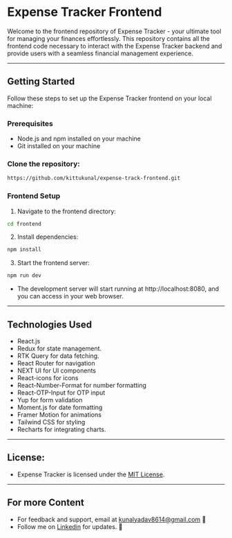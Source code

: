 # Expense Tracker Frontend

Welcome to the frontend repository of Expense Tracker - your ultimate tool for managing your finances effortlessly. This repository contains all the frontend code necessary to interact with the Expense Tracker backend and provide users with a seamless financial management experience.

<hr/>

## Getting Started

Follow these steps to set up the Expense Tracker frontend on your local machine:

### Prerequisites

- Node.js and npm installed on your machine
- Git installed on your machine

### Clone the repository:

```bash
https://github.com/kittukunal/expense-track-frontend.git
```

### Frontend Setup

1. Navigate to the frontend directory:

```bash
cd frontend
```

2. Install dependencies:

```bash
npm install
```

3. Start the frontend server:

```bash
npm run dev
```

- The development server will start running at http://localhost:8080, and you can access in your web browser.

<hr/>

## Technologies Used

- React.js
- Redux for state management.
- RTK Query for data fetching.
- React Router for navigation
- NEXT UI for UI components
- React-icons for icons
- React-Number-Format for number formatting
- React-OTP-Input for OTP input
- Yup for form validation
- Moment.js for date formatting
- Framer Motion for animations
- Tailwind CSS for styling
- Recharts for integrating charts.

<hr/>

## License:

- Expense Tracker is licensed under the [MIT License](../LICENSE).

<hr/>

## For more Content

- For feedback and support, email at kunalyadav8614@gmail.com 📧
- Follow me on [Linkedin](https://www.linkedin.com/in/kunal-yadav-5062962a6/) for updates. 🔗
